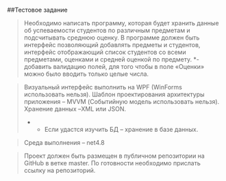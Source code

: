 ##Тестовое задание

>Необходимо написать программу, которая будет хранить данные об успеваемости студентов по различным предметам и подсчитывать среднюю оценку. В программе должен быть интерфейс позволяющий добавлять предметы и студентов, интерфейс отображающий список студентов со всеми предметами, оценками и средней оценкой по предмету.
>*- добавить валидацию полей, для того чтобы в поле «Оценки» можно было вводить только целые числа.

>Визуальный интерфейс выполнить на WPF (WinForms использовать нельзя). Шаблон проектирования архитектуры приложения – MVVM (Событийную модель использовать нельзя).
>Хранение данных –XML или JSON. 
>* - Если удастся изучить БД – хранение в базе данных.

>Среда выполнения – net4.8

>Проект должен быть размещен в публичном репозитории на GitHub в ветке master. По готовности необходимо прислать ссылку на репозиторий.
